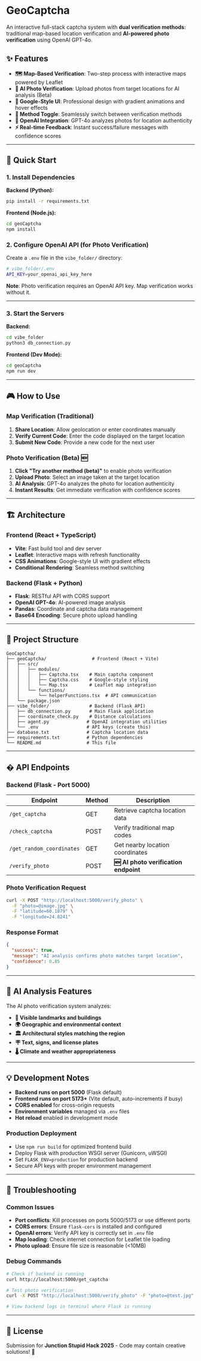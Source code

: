 # GeoCaptcha

An interactive full-stack captcha system with **dual verification methods**: traditional map-based location verification and **AI-powered photo verification** using OpenAI GPT-4o.

## ✨ Features

- **🗺️ Map-Based Verification**: Two-step process with interactive maps powered by Leaflet
- **📸 AI Photo Verification**: Upload photos from target locations for AI analysis (Beta)
- **🎨 Google-Style UI**: Professional design with gradient animations and hover effects
- **🔄 Method Toggle**: Seamlessly switch between verification methods
- **🤖 OpenAI Integration**: GPT-4o analyzes photos for location authenticity
- **⚡ Real-time Feedback**: Instant success/failure messages with confidence scores

---

## 🚀 Quick Start

### 1. Install Dependencies

**Backend (Python):**

```bash
pip install -r requirements.txt
```

**Frontend (Node.js):**

```bash
cd geoCaptcha
npm install
```

### 2. Configure OpenAI API (for Photo Verification)

Create a `.env` file in the `vibe_folder/` directory:

```bash
# vibe_folder/.env
API_KEY=your_openai_api_key_here
```

**Note**: Photo verification requires an OpenAI API key. Map verification works without it.

---

### 3. Start the Servers

**Backend:**

```bash
cd vibe_folder
python3 db_connection.py
```

**Frontend (Dev Mode):**

```bash
cd geoCaptcha
npm run dev
```

---

## 🎮 How to Use

### Map Verification (Traditional)
1. **Share Location**: Allow geolocation or enter coordinates manually
2. **Verify Current Code**: Enter the code displayed on the target location
3. **Submit New Code**: Provide a new code for the next user

### Photo Verification (Beta) 🆕
1. **Click "Try another method (beta)"** to enable photo verification
2. **Upload Photo**: Select an image taken at the target location
3. **AI Analysis**: GPT-4o analyzes the photo for location authenticity
4. **Instant Results**: Get immediate verification with confidence scores

---

## 🏗️ Architecture

### Frontend (React + TypeScript)
- **Vite**: Fast build tool and dev server
- **Leaflet**: Interactive maps with refresh functionality  
- **CSS Animations**: Google-style UI with gradient effects
- **Conditional Rendering**: Seamless method switching

### Backend (Flask + Python)
- **Flask**: RESTful API with CORS support
- **OpenAI GPT-4o**: AI-powered image analysis
- **Pandas**: Coordinate and captcha data management
- **Base64 Encoding**: Secure photo upload handling

---

## 📂 Project Structure

```
GeoCaptcha/
├── geoCaptcha/                 # Frontend (React + Vite)
│   ├── src/
│   │   ├── modules/
│   │   │   ├── Captcha.tsx    # Main captcha component
│   │   │   ├── Captcha.css    # Google-style styling
│   │   │   └── Map.tsx        # Leaflet map integration
│   │   └── functions/
│   │       └── helperFunctions.tsx  # API communication
│   └── package.json
├── vibe_folder/               # Backend (Flask API)
│   ├── db_connection.py       # Main Flask application
│   ├── coordinate_check.py    # Distance calculations
│   ├── agent.py              # OpenAI integration utilities
│   └── .env                  # API keys (create this)
├── database.txt              # Captcha location data  
├── requirements.txt          # Python dependencies
└── README.md                 # This file
```

---

## � API Endpoints

### Backend (Flask - Port 5000)

| Endpoint | Method | Description |
|----------|--------|-------------|
| `/get_captcha` | GET | Retrieve captcha location data |
| `/check_captcha` | POST | Verify traditional map codes |
| `/get_random_coordinates` | GET | Get nearby location coordinates |
| `/verify_photo` | POST | **🆕 AI photo verification endpoint** |

### Photo Verification Request
```bash
curl -X POST "http://localhost:5000/verify_photo" \
  -F "photo=@image.jpg" \
  -F "latitude=60.1879" \
  -F "longitude=24.8241"
```

### Response Format
```json
{
  "success": true,
  "message": "AI analysis confirms photo matches target location",
  "confidence": 0.85
}
```

---

## 🤖 AI Analysis Features

The AI photo verification system analyzes:
- **🏢 Visible landmarks and buildings**
- **🌍 Geographic and environmental context**
- **🏛️ Architectural styles matching the region**
- **🪧 Text, signs, and license plates**
- **🌡️ Climate and weather appropriateness**

---

## 💡 Development Notes

- **Backend runs on port 5000** (Flask default)
- **Frontend runs on port 5173+** (Vite default, auto-increments if busy)
- **CORS enabled** for cross-origin requests
- **Environment variables** managed via `.env` files
- **Hot reload** enabled in development mode

### Production Deployment
- Use `npm run build` for optimized frontend build
- Deploy Flask with production WSGI server (Gunicorn, uWSGI)
- Set `FLASK_ENV=production` for production backend
- Secure API keys with proper environment management

---

## 🚨 Troubleshooting

### Common Issues
- **Port conflicts**: Kill processes on ports 5000/5173 or use different ports
- **CORS errors**: Ensure `flask-cors` is installed and configured
- **OpenAI errors**: Verify API key is correctly set in `.env` file
- **Map loading**: Check internet connection for Leaflet tile loading
- **Photo upload**: Ensure file size is reasonable (<10MB)

### Debug Commands
```bash
# Check if backend is running
curl http://localhost:5000/get_captcha

# Test photo verification
curl -X POST "http://localhost:5000/verify_photo" -F "photo=@test.jpg" -F "latitude=60" -F "longitude=24"

# View backend logs in terminal where Flask is running
```

---

## 📄 License

Submission for **Junction Stupid Hack 2025** - Code may contain creative solutions! 🎉
